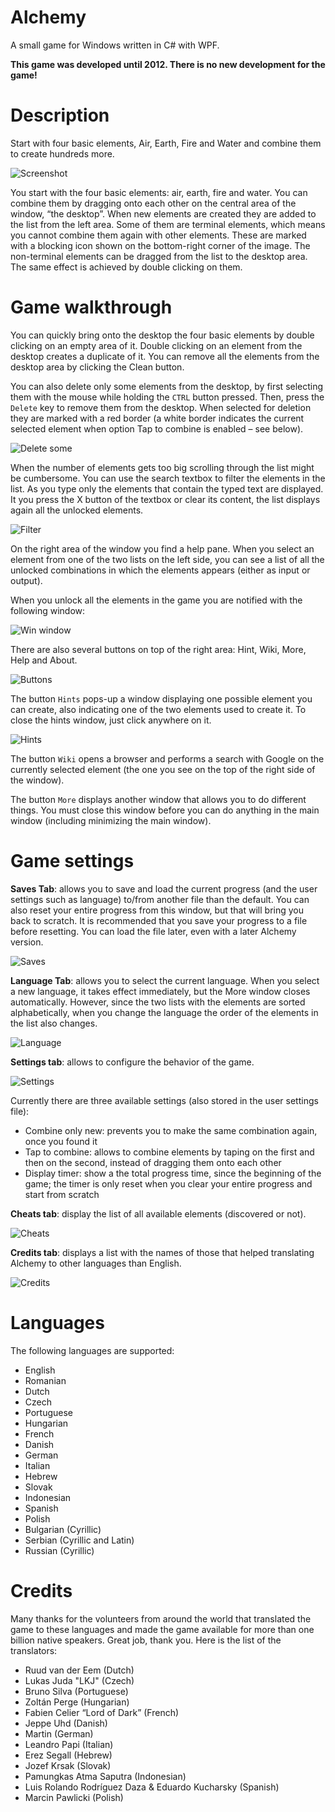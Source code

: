 # Alchemy

A small game for Windows written in C# with WPF.

**This game was developed until 2012. There is no new development for the game!**

# Description

Start with four basic elements, Air, Earth, Fire and Water and combine them to create hundreds more.

![Screenshot](./img/alchemyscreenshot.png)

You start with the four basic elements: air, earth, fire and water. You can combine them by dragging onto each other on the central area of the window, “the desktop”. When new elements are created they are added to the list from the left area. Some of them are terminal elements, which means you cannot combine them again with other elements. These are marked with a blocking icon shown on the bottom-right corner of the image. The non-terminal elements can be dragged from the list to the desktop area. The same effect is achieved by double clicking on them.

# Game walkthrough

You can quickly bring onto the desktop the four basic elements by double clicking on an empty area of it. Double clicking on an element from the desktop creates a duplicate of it. You can remove all the elements from the desktop area by clicking the Clean button.

You can also delete only some elements from the desktop, by first selecting them with the mouse while holding the `CTRL` button pressed. Then, press the `Delete` key to remove them from the desktop. When selected for deletion they are marked with a red border (a white border indicates the current selected element when option Tap to combine is enabled – see below).

![Delete some](./img/alchemydeletesome.png)

When the number of elements gets too big scrolling through the list might be cumbersome. You can use the search textbox to filter the elements in the list. As you type only the elements that contain the typed text are displayed. It you press the X button of the textbox or clear its content, the list displays again all the unlocked elements.

![Filter](./img/alchemyfilter.png)

On the right area of the window you find a help pane. When you select an element from one of the two lists on the left side, you can see a list of all the unlocked combinations in which the elements appears (either as input or output).

When you unlock all the elements in the game you are notified with the following window:

![Win window](./img/alchemywinwindow.png)

There are also several buttons on top of the right area: Hint, Wiki, More, Help and About.

![Buttons](./img/alchemybuttons.png)

The button `Hints` pops-up a window displaying one possible element you can create, also indicating one of the two elements used to create it. To close the hints window, just click anywhere on it.

![Hints](./img/alchemyhints.png)

The button `Wiki` opens a browser and performs a search with Google on the currently selected element (the one you see on the top of the right side of the window).

The button `More` displays another window that allows you to do different things. You must close this window before you can do anything in the main window (including minimizing the main window).

# Game settings

**Saves Tab**: allows you to save and load the current progress (and the user settings such as language) to/from another file than the default. You can also reset your entire progress from this window, but that will bring you back to scratch. It is recommended that you save your progress to a file before resetting. You can load the file later, even with a later Alchemy version.

![Saves](./img/alchemysaves.png)

**Language Tab**: allows you to select the current language. When you select a new language, it takes effect immediately, but the More window closes automatically. However, since the two lists with the elements are sorted alphabetically, when you change the language the order of the elements in the list also changes.

![Language](./img/alchemylanguage.png)

**Settings tab**: allows to configure the behavior of the game.

![Settings](./img/alchemysettings.png)

Currently there are three available settings (also stored in the user settings file):

- Combine only new: prevents you to make the same combination again, once you found it
- Tap to combine: allows to combine elements by taping on the first and then on the second, instead of dragging them onto each other
- Display timer: show a the total progress time, since the beginning of the game; the timer is only reset when you clear your entire progress and start from scratch

**Cheats tab**: display the list of all available elements (discovered or not).

![Cheats](./img/alchemycheats.png)

**Credits tab**: displays a list with the names of those that helped translating Alchemy to other languages than English.

![Credits](./img/alchemycredits.png)

# Languages

The following languages are supported:
- English
- Romanian
- Dutch
- Czech
- Portuguese
- Hungarian
- French
- Danish
- German
- Italian
- Hebrew
- Slovak
- Indonesian
- Spanish
- Polish
- Bulgarian (Cyrillic)
- Serbian (Cyrillic and Latin)
- Russian (Cyrillic)

# Credits

Many thanks for the volunteers from around the world that translated the game to these languages and made the game available for more than one billion native speakers. Great job, thank you. Here is the list of the translators:

- Ruud van der Eem (Dutch)
- Lukas Juda "LKJ" (Czech)
- Bruno Silva (Portuguese)
- Zoltán Perge (Hungarian)
- Fabien Celier “Lord of Dark” (French)
- Jeppe Uhd (Danish)
- Martin (German)
- Leandro Papi (Italian)
- Erez Segall (Hebrew)
- Jozef Krsak (Slovak)
- Pamungkas Atma Saputra (Indonesian)
- Luis Rolando Rodríguez Daza & Eduardo Kucharsky (Spanish)
- Marcin Pawlicki (Polish)
